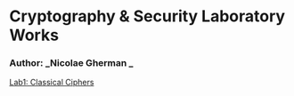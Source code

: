 # Cryptography & Security Laboratory Works

### Author: _Nicolae Gherman _ 

[Lab1: Classical Ciphers ](/Ciphers)
